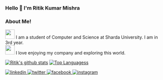 ### Hello 👯 I'm Ritik Kumar Mishra

<!--
**ritik1501/ritik1501** is a ✨ _special_ ✨ repository because its `README.md` (this file) appears on your GitHub profile.

Here are some ideas to get you started:

- 🔭 I’m currently working on ...
- 🌱 I’m currently learning ...
- 👯 I’m looking to collaborate on ...
- 🤔 I’m looking for help with ...
- 💬 Ask me about ...
- 📫 How to reach me: ...
- 😄 Pronouns: ...
- ⚡ Fun fact: ...
-->
### About Me!  
<img src="https://media.giphy.com/media/SYQFjIKXTL6f2HoJIh/giphy.gif" width="30"> I am a student of Computer and Science at Sharda University. I am in 3rd year.<br/>
<img src="https://media.giphy.com/media/llCMePepHIqmv1ZYoN/giphy.gif" width="30"> I love enjoying my company and exploring this world. 

[![Ritik's github stats](https://github-readme-stats.vercel.app/api?username=ritik1501&show_icons=true&theme=algolia)](https://github.com/ritik1501/github-readme-stats)
[![Top Languagess](https://github-readme-stats.vercel.app/api/top-langs/?username=ritik1501&layout=compact&langs_count=10&show_icons=true&theme=algolia)](https://github.com/ritik1501/github-readme-stats)

<a href="https://linkedin.com/in/ritik1501" target="_blank">
<img src=https://img.shields.io/badge/linkedin-%231E77B5.svg?&style=for-the-badge&logo=linkedin&logoColor=white alt=linkedin style="margin-bottom: 5px;" />
</a>
<a href="https://twitter.com/ritik1501" target="_blank">
<img src=https://img.shields.io/badge/twitter-%2300acee.svg?&style=for-the-badge&logo=twitter&logoColor=white alt=twitter style="margin-bottom: 5px;" />
</a> 
<a href="https://www.facebook.com/ritik1501" target="_blank">
<img src=https://img.shields.io/badge/facebook-%232E87FB.svg?&style=for-the-badge&logo=facebook&logoColor=white alt=facebook style="margin-bottom: 5px;" />
</a>
<a href="https://instagram.com/ritik_1501" target="_blank">
<img src=https://img.shields.io/badge/instagram-%23000000.svg?&style=for-the-badge&logo=instagram&logoColor=white alt=instagram style="margin-bottom: 5px;" />
</a>
<br/>
